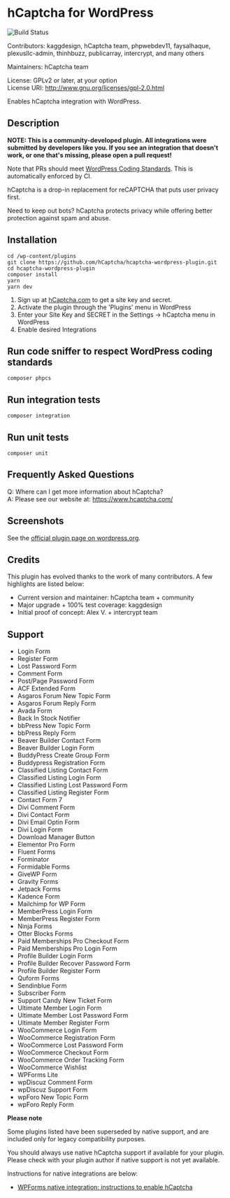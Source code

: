 # hCaptcha for WordPress

![Build Status](https://github.com/hCaptcha/hcaptcha-wordpress-plugin/actions/workflows/ci.yml/badge.svg?branch=master)

Contributors: kaggdesign, hCaptcha team, phpwebdev11, faysalhaque, plexusllc-admin, thinhbuzz, publicarray, intercrypt, and many others

Maintainers: hCaptcha team  

License: GPLv2 or later, at your option  
License URI: http://www.gnu.org/licenses/gpl-2.0.html  
 
Enables hCaptcha integration with WordPress.

## Description

**NOTE: This is a community-developed plugin. All integrations were submitted by developers like you. If you see an integration that doesn't work, or one that's missing, please open a pull request!**

Note that PRs should meet [WordPress Coding Standards](https://make.wordpress.org/core/handbook/best-practices/coding-standards/). This is automatically enforced by CI. 

hCaptcha is a drop-in replacement for reCAPTCHA that puts user privacy first.

Need to keep out bots? hCaptcha protects privacy while offering better protection against spam and abuse.

## Installation

```
cd /wp-content/plugins
git clone https://github.com/hCaptcha/hcaptcha-wordpress-plugin.git
cd hcaptcha-wordpress-plugin
composer install
yarn
yarn dev
```

1. Sign up at [hCaptcha.com](https://www.hcaptcha.com/) to get a site key and secret.
2. Activate the plugin through the 'Plugins' menu in WordPress  
3. Enter your Site Key and SECRET in the Settings -> hCaptcha menu in WordPress  
4. Enable desired Integrations  
 
## Run code sniffer to respect WordPress coding standards

```
composer phpcs
```

## Run integration tests

```
composer integration
```

## Run unit tests

```
composer unit
```

## Frequently Asked Questions

Q: Where can I get more information about hCaptcha?  
A: Please see our website at: https://www.hcaptcha.com/
 
## Screenshots

See the [official plugin page on wordpress.org](https://wordpress.org/plugins/hcaptcha-for-forms-and-more/).

## Credits

This plugin has evolved thanks to the work of many contributors. A few highlights are listed below:

* Current version and maintainer: hCaptcha team + community
* Major upgrade + 100% test coverage: kaggdesign
* Initial proof of concept: Alex V. + intercrypt team

## Support

* Login Form
* Register Form
* Lost Password Form
* Comment Form
* Post/Page Password Form
* ACF Extended Form
* Asgaros Forum New Topic Form
* Asgaros Forum Reply Form
* Avada Form
* Back In Stock Notifier
* bbPress New Topic Form
* bbPress Reply Form
* Beaver Builder Contact Form
* Beaver Builder Login Form
* BuddyPress Create Group Form
* Buddypress Registration Form
* Classified Listing Contact Form
* Classified Listing Login Form
* Classified Listing Lost Password Form
* Classified Listing Register Form
* Contact Form 7
* Divi Comment Form
* Divi Contact Form
* Divi Email Optin Form
* Divi Login Form
* Download Manager Button
* Elementor Pro Form
* Fluent Forms
* Forminator
* Formidable Forms
* GiveWP Form
* Gravity Forms
* Jetpack Forms
* Kadence Form
* Mailchimp for WP Form
* MemberPress Login Form
* MemberPress Register Form
* Ninja Forms
* Otter Blocks Forms
* Paid Memberships Pro Checkout Form
* Paid Memberships Pro Login Form
* Profile Builder Login Form
* Profile Builder Recover Password Form
* Profile Builder Register Form
* Quform Forms
* Sendinblue Form
* Subscriber Form
* Support Candy New Ticket Form
* Ultimate Member Login Form
* Ultimate Member Lost Password Form
* Ultimate Member Register Form
* WooCommerce Login Form
* WooCommerce Registration Form
* WooCommerce Lost Password Form
* WooCommerce Checkout Form
* WooCommerce Order Tracking Form
* WooCommerce Wishlist
* WPForms Lite
* wpDiscuz Comment Form
* wpDiscuz Support Form
* wpForo New Topic Form
* wpForo Reply Form

**Please note**

Some plugins listed have been superseded by native support, and are included only for legacy compatibility purposes.

You should always use native hCaptcha support if available for your plugin.
Please check with your plugin author if native support is not yet available.

Instructions for native integrations are below:

* [WPForms native integration: instructions to enable hCaptcha](https://wpforms.com/docs/how-to-set-up-and-use-hcaptcha-in-wpforms/)

